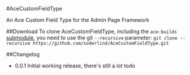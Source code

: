 #AceCustomFieldType

An Ace Custom Field Type for the Admin Page Framework



##Download
To clone AceCustomFieldType, including the `ace-builds` [submodule](https://github.com/ajaxorg/ace-builds), you need to use the git `--recursive` parameter: 
`git clone --recursive https://github.com/soderlind/AceCustomFieldType.git`

##Changelog
* 0.0.1 Initial working release, there's still a lot todo

